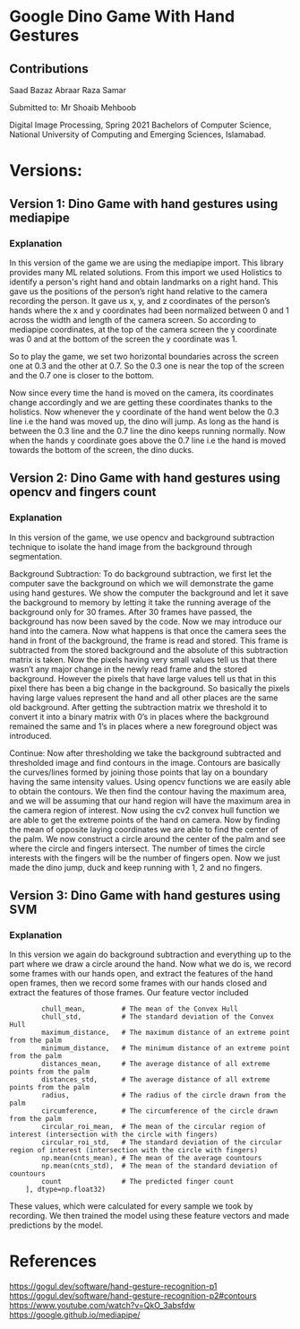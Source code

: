 # Google Dino Game With Hand Gestures

## Contributions
Saad Bazaz
Abraar Raza Samar

Submitted to: Mr Shoaib Mehboob

Digital Image Processing, Spring 2021
Bachelors of Computer Science, National University of Computing and Emerging Sciences, Islamabad.

# Versions:
## Version 1: Dino Game with hand gestures using mediapipe
### Explanation
In this version of the game we are using the mediapipe import. This library provides many ML related solutions. From this import we used Holistics to identify a person's right hand and obtain landmarks on a right hand. This gave us the positions of the person’s right hand relative to the camera recording the person. It gave us x, y, and z coordinates of the person’s hands where the x and y coordinates had been normalized between 0 and 1 across the width and length of the camera screen. So according to mediapipe coordinates, at the top of the camera screen the y coordinate was 0 and at the bottom of the screen the y coordinate was 1.

So to play the game, we set two horizontal boundaries across the screen one at 0.3 and the other at 0.7. So the 0.3 one is near the top of the screen and the 0.7 one is closer to the bottom.

Now since every time the hand is moved on the camera, its coordinates change accordingly and we are getting these coordinates thanks to the holistics. Now whenever the y coordinate of the hand went below the 0.3 line i.e the hand was moved up, the dino will jump. As long as the hand is between the 0.3 line and the 0.7 line the dino keeps running normally. Now when the hands y coordinate goes above the 0.7 line i.e the hand is moved towards the bottom of the screen, the dino ducks.

## Version 2: Dino Game with hand gestures using opencv and fingers count
### Explanation
In this version of the game, we use opencv and background subtraction technique to isolate the hand image from the background through segmentation.

Background Subtraction: To do background subtraction, we first let the computer save the background on which we will demonstrate the game using hand gestures. We show the computer the background and let it save the background to memory by letting it take the running average of the background only for 30 frames. After 30 frames have passed, the background has now been saved by the code. Now we may introduce our hand into the camera. Now what happens is that once the camera sees the hand in front of the background, the frame is read and stored. This frame is subtracted from the stored background and the absolute of this subtraction matrix is taken. Now the pixels having very small values tell us that there wasn’t any major change in the newly read frame and the stored background. However the pixels that have large values tell us that in this pixel there has been a big change in the background. So basically the pixels having large values represent the hand and all other places are the same old background. After getting the subtraction matrix we threshold it to convert it into a binary matrix with 0’s in places where the background remained the same and 1’s in places where a new foreground object was introduced.

Continue: Now after thresholding we take the background subtracted and thresholded image and find contours in the image. Contours are basically the curves/lines formed by joining those points that lay on a boundary having the same intensity values. Using opencv functions we are easily able to obtain the contours. We then find the contour having the maximum area, and we will be assuming that our hand region will have the maximum area in the camera region of interest. Now using the cv2 convex hull function we are able to get the extreme points of the hand on camera. Now by finding the mean of opposite laying coordinates we are able to find the center of the palm. We now construct a circle around the center of the palm and see where the circle and fingers intersect. The number of times the circle interests with the fingers will be the number of fingers open. Now we just made the dino jump, duck and keep running with 1, 2 and no fingers.

## Version 3: Dino Game with hand gestures using SVM
### Explanation
In this version we again do background subtraction and everything up to the part where we draw a circle around the hand. Now what we do is, we record some frames with our hands open, and extract the features of the hand open frames, then we record some frames with our hands closed and extract the features of those frames. Our feature vector included

```feature_vector = np.array([
        chull_mean,         # The mean of the Convex Hull
        chull_std,          # The standard deviation of the Convex Hull
        maximum_distance,   # The maximum distance of an extreme point from the palm
        minimum_distance,   # The minimum distance of an extreme point from the palm
        distances_mean,     # The average distance of all extreme points from the palm
        distances_std,      # The average distance of all extreme points from the palm
        radius,             # The radius of the circle drawn from the palm
        circumference,      # The circumference of the circle drawn from the palm
        circular_roi_mean,  # The mean of the circular region of interest (intersection with the circle with fingers)
        circular_roi_std,   # The standard deviation of the circular region of interest (intersection with the circle with fingers)
        np.mean(cnts_mean), # The mean of the average countours
        np.mean(cnts_std),  # The mean of the standard deviation of countours
        count               # The predicted finger count
    ], dtype=np.float32)
```
These values, which were calculated for every sample we took by recording. We then trained the model using these feature vectors and made predictions by the model. 

# References
https://gogul.dev/software/hand-gesture-recognition-p1
https://gogul.dev/software/hand-gesture-recognition-p2#contours
https://www.youtube.com/watch?v=QkO_3absfdw
https://google.github.io/mediapipe/

